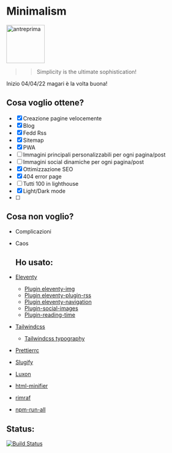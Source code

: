 # Minimalism

<a href="https://625acb66ce99ee000933cd18--venerable-sundae-621325.netlify.app/" target="blank_">
  <img alt="antreprima" src="http://marcomicale.altervista.org/minimalism.webp" height="100" >
</a>

> > Simplicity is the ultimate sophistication!

Inizio 04/04/22 magari è la volta buona!

## Cosa voglio ottene?

- [x] Creazione pagine velocemente
- [x] Blog
- [x] Fedd Rss
- [x] Sitemap
- [x] PWA
- [ ] Immagini principali personalizzabili per ogni pagina/post
- [ ] Immagini social dinamiche per ogni pagina/post
- [x] Ottimizzazione SEO
- [x] 404 error page
- [ ] Tutti 100 in lighthouse
- [x] Light/Dark mode
- [ ]

## Cosa non voglio?

- Complicazioni
- Caos

  ## Ho usato:

- [Eleventy](https://github.com/11ty/eleventy)
  - [Plugin eleventy-img](https://github.com/11ty/eleventy-img)
  - [Plugin eleventy-plugin-rss](https://github.com/11ty/eleventy-plugin-rss)
  - [Plugin eleventy-navigation](https://github.com/11ty/eleventy-navigation)
  - [Plugin-social-images](https://github.com/5t3ph/eleventy-plugin-social-images)
  - [Plugin-reading-time](https://github.com/johanbrook/eleventy-plugin-reading-time)
- [Tailwindcss](https://github.com/tailwindlabs/tailwindcss)
  - [Tailwindcss typography](https://github.com/tailwindlabs/tailwindcss-typography)
- [Prettierrc](https://github.com/obartra/prettierrc)
- [Slugify]([https://github.com/simov/slugify)
- [Luxon](https://github.com/moment/luxon)
- [html-minifier](https://github.com/kangax/html-minifier)
- [rimraf](https://github.com/isaacs/rimraf)
- [npm-run-all](https://github.com/mysticatea/npm-run-all)

## Status:

[![Build Status](https://badges.netlify.com/api/venerable-sundae-621325.svg?branch=master)](https://app.netlify.com/sites/venerable-sundae-621325/deploys)
